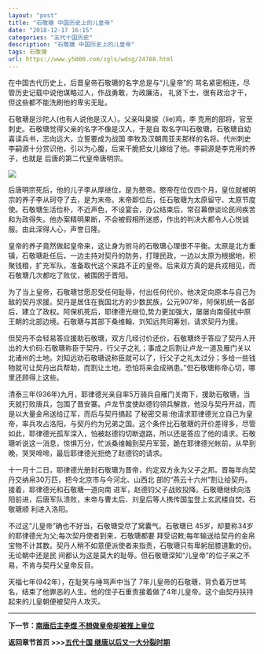 ```yaml
---
layout: "post"
title: "石敬瑭 中国历史上的儿皇帝"
date: "2018-12-17 16:15"
categories: "五代十国历史"
description: "石敬瑭 中国历史上的儿皇帝"
tags: 石敬瑭
url: https://www.y5000.com/zgls/wdsg/24788.html
---
```






在中国古代历史上，后晋皇帝石敬瑭的名字总是与“儿皇帝”的 骂名紧密相连，尽管历史记载中说他谋略过人，作战勇敢，为政廉洁，
礼贤下士，很有政治才干，但这些都不能洗刷他的卑劣无耻。

石敬瑭是沙陀人(也有人说他是汉人）。父亲叫臬捩（lie)鸡，李 克用的部将，官至刺史。石敬瑭觉得父亲的名字不像是汉人，于是自
取名字叫石敬瑭。石敬瑭自幼喜读兵书，志向远大，立誓要成为战国
李牧及汉朝周亚夫那样的名将。代州刺史李嗣源十分赏识他，引以为心腹，后来干脆把女儿嫁给了他。李嗣源是李克用的养子，也就是 后唐的第二代皇帝唐明宗。

![](https://img.y5000.com/uploads/allimg/170808/8-1FPQJ621442.jpg)

后唐明宗死后，他的儿子李从厚继位，是为愍帝。愍帝在位仅四个月，皇位就被明宗的养子李从珂夺了去，是为末帝。末帝即位后，任石敬瑭为太原留守、太原节度使。石敬瑭生活俭朴，不近声色，不设宴会，办公结束后，常召幕僚谈论民间疾苦和为政得失。他办案精明果断，不会被假相所迷惑，作出的判决大都令人心悦诚服。由此深得人心，声誉日隆。

皇帝的养子竟然做起皇帝来，这让身为驸马的石敬瑭心理很不平衡。太原是北方重镇，石敬瑭赴任后，一边主持对契丹的防务，打理民政，一边以太原为根据地，积聚钱粮，扩充军队，准备取代这个来路不正的皇帝。后来双方真的是兵戎相见，而石敬瑭几次都吃了败仗，被围困于晋阳。

为了当上皇帝，石敬瑭甘愿忍受任何耻辱，付出任何代价。他决定向原本与自己为敌的契丹求援。契丹是居住在我国北方的少数民族，公元907年，阿保机统一各部后，建立了政权。阿保机死后，耶律德光继位,势力更加强大，屡屡向南侵扰中原王朝的北部边境。石敬瑭与其部下桑维翰、刘知远共同筹划，请求契丹为援。

但契丹不会轻易答应援助石敬瑭，双方几经讨价还价，石敬瑭终于答应了契丹人开
出的大价码:石敬瑭称臣于契丹，行父子之礼；事成之后割让卢龙一道及雁门关以北诸州的土地。刘知远劝石敬瑭说称臣就可以了，行父子之礼太过分；多给一些钱物就可让契丹出兵帮助，而割让土地，恐怕将来会成祸患。”但石敬瑭称帝心切，哪里还顾得上这些。

清泰三年(936年)九月，耶律德光亲自率5万骑兵自雁门关南下，援助石敬瑭，当天就打败唐兵，包围了晋安寨。卢龙节度使赵德钧领兵解救，他没与契丹开战，而是以大量金帛送给辽军，而后与契丹搞起
了秘密交易:他请求耶律德光立自己为皇帝，率兵攻占洛阳，与契丹约为兄弟之国。这个条件比石敬瑭的开价差得多，尽管如此，耶律德光孤军深入，怕被赵德钧切断退路，所以还是答应了他的请求。石敬瑭听说这一消息，惊惧万分，忙派桑维翰到契丹军营，跪在耶律德光帐前，从早到晚，哭哭啼啼，最后耶律德光拒绝了赵德钧的请求。

十一月十二日，耶律德光册封石敬瑭为晋帝，约定双方永为父子之邦。晋每年向契丹交纳帛30万匹，把今北京市与今河北、山西北
部的“燕云十六州”割让给契丹。接着，耶律德光和石敬瑭一道向南
进军，赵德钧父子战败投降。石敬瑭继续向洛阳前进，后唐军队溃败，末帝与曹太后、刘皇后等人携传国玺登上玄武楼自焚。石敬瑭顺 利进入洛阳。

不过这“儿皇帝”确也不好当，石敬瑭受尽了窝囊气。石敬瑭已 45岁，却要称34岁的耶律德光为父;每次契丹使者到来，石敬瑭都要
拜受诏敕;每年输送给契丹的金帛宝物不计其数。契丹人稍不如意便派使者来指责，石敬瑭只有卑躬屈膝道歉的份。无论朝中还是民
间都认为这是莫大的耻辱。但石敬瑭深知“儿皇帝”的位子来之不易，不肯与契丹父皇帝反目。

天福七年(942年），在耻笑与唾骂声中当了
7年儿皇帝的石敬瑭，背负着万世骂名，结束了他罪恶的人生。他的侄子石重贵接着做了4年儿皇帝。这个由契丹扶持起来的儿皇朝便被契丹人攻灭。

* * *

**下一节：[南唐后主李煜 不想做皇帝却被推上皇位](https://www.y5000.com/zgls/wdsg/24792.html)**

**返回章节首页 >>>[五代十国 继唐以后又一大分裂时期](https://www.y5000.com/zgls/wdsg/24927.html)**
